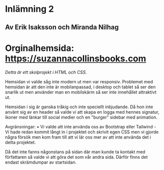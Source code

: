 # Inlämning 2
## Av Erik Isaksson och Miranda Nilhag
# Orginalhemsida: https://suzannacollinsbooks.com

*Detta är ett skolprojekt i HTML och CSS.*

Hemsidan vi valde såg inte modern ut men var responsiv. 
Problemet med hemsidan är att den inte är mobilanpassad, i desktop och tablet så ser den snarlik ut men använder man en mobilskärm så ser inte innehållet attraktivt ut. 

Hemsidan i sig är ganska tråkig och inte speciellt inbjudande.
Då hon inte använt sig av en header så valde vi att skapa en logga med hennes signatur, ikoner med länkar till social medier och en "burger" sidebar med animation.

Avgränsningar:
• Vi valde att inte använda oss av Bootstrap eller Tailwind
-Vi hade redan kommit långt in i projektet och skrivit egen CSS men vi gjorde några försök men kom fram till att vi lär oss mer av att inte använda det i detta projektet.


Då det inte fanns någonstans på sidan där man kunde ta kontakt med författaren så valde vi att göra det som vår andra sida. 
Därför finns det endast skrämdumpar av startsidan.


